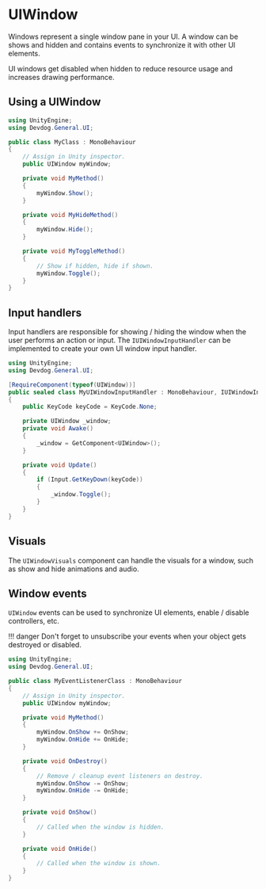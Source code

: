 # UIWindow

Windows represent a single window pane in your UI. A window can be shows and hidden and contains events to synchronize it with other UI elements.

UI windows get disabled when hidden to reduce resource usage and increases drawing performance.

## Using a UIWindow

```csharp
using UnityEngine;
using Devdog.General.UI;

public class MyClass : MonoBehaviour
{
	// Assign in Unity inspector.
	public UIWindow myWindow;

	private void MyMethod()
	{
		myWindow.Show();
	}

	private void MyHideMethod()
	{
		myWindow.Hide();
	}

	private void MyToggleMethod()
	{
		// Show if hidden, hide if shown.
		myWindow.Toggle();
	}
}
```

## Input handlers

Input handlers are responsible for showing / hiding the window when the user performs an action or input. The `IUIWindowInputHandler` can be implemented to create your own UI window input handler.

```csharp
using UnityEngine;
using Devdog.General.UI;

[RequireComponent(typeof(UIWindow))]
public sealed class MyUIWindowInputHandler : MonoBehaviour, IUIWindowInputHandler
{
	public KeyCode keyCode = KeyCode.None;

	private UIWindow _window;
	private void Awake()
	{
		_window = GetComponent<UIWindow>();
	}

	private void Update()
	{
		if (Input.GetKeyDown(keyCode))
		{
			_window.Toggle();
		}
	}
}
```

## Visuals

The `UIWindowVisuals` component can handle the visuals for a window, such as show and hide animations and audio.

## Window events

`UIWindow` events can be used to synchronize UI elements, enable / disable controllers, etc.

!!! danger
	Don't forget to unsubscribe your events when your object gets destroyed or disabled.

```csharp
using UnityEngine;
using Devdog.General.UI;

public class MyEventListenerClass : MonoBehaviour
{
	// Assign in Unity inspector.
	public UIWindow myWindow;

	private void MyMethod()
	{
		myWindow.OnShow += OnShow;
		myWindow.OnHide += OnHide;
	}

	private void OnDestroy()
	{
		// Remove / cleanup event listeners on destroy.
		myWindow.OnShow -= OnShow;
		myWindow.OnHide -= OnHide;
	}

	private void OnShow()
	{
		// Called when the window is hidden.
	}

	private void OnHide()
	{
		// Called when the window is shown.
	}
}
```